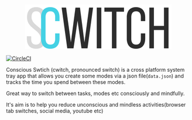 <p align="center">
  <img alt="cwitch logo" src="https://raw.githubusercontent.com/promignis/cwitch/master/assets/logo.png" />
</p>
   
[![CircleCI](https://circleci.com/gh/Promignis/cwitch.svg?style=shield)](https://circleci.com/gh/Promignis/cwitch)

Conscious Swtich (cwitch, pronounced switch)
is a cross platform system tray app that allows you
create some modes via a json file(`data.json`) and
tracks the time you spend between these modes.

Great way to switch between tasks, modes etc consciously and mindfully.

It's aim is to help you reduce unconscious and mindless activities(browser tab switches, social media, youtube etc)
